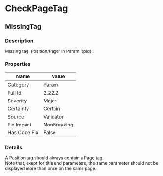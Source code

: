 ﻿---  
uid: Validator_2_22_2  
---

# CheckPageTag

## MissingTag

### Description

Missing tag 'Position\/Page' in Param '{pid}'.

### Properties

| Name         | Value       |
| ------------ | ----------- |
| Category     | Param       |
| Full Id      | 2.22.2      |
| Severity     | Major       |
| Certainty    | Certain     |
| Source       | Validator   |
| Fix Impact   | NonBreaking |
| Has Code Fix | False       |

### Details

A Position tag should always contain a Page tag.  
Note that, exept for title end parameters, the same parameter should not be displayed more than once on the same page.
